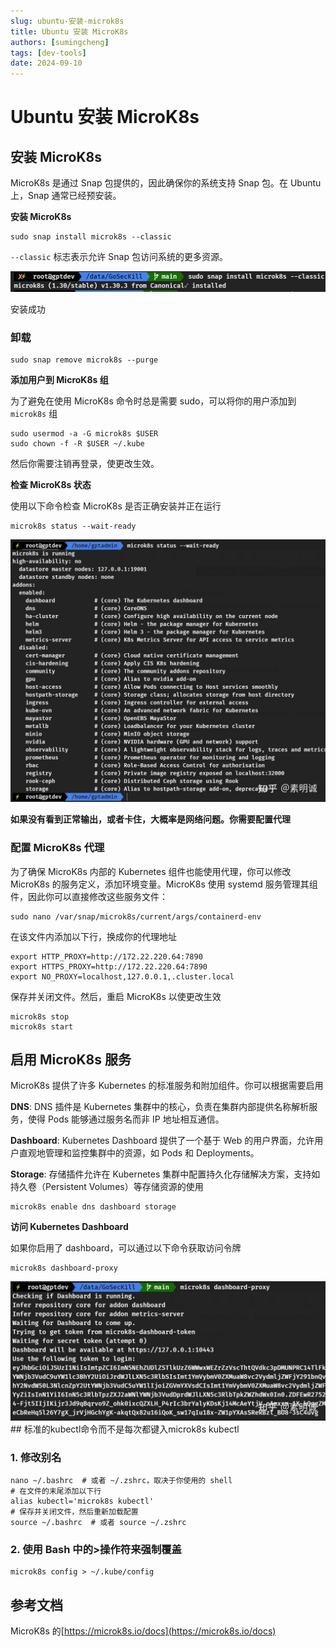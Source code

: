```yaml
---
slug: ubuntu-安装-microk8s
title: Ubuntu 安装 MicroK8s
authors: [sumingcheng]
tags: [dev-tools]
date: 2024-09-10
---
```


# Ubuntu 安装 MicroK8s



 

## 安装 MicroK8s  

MicroK8s 是通过 Snap 包提供的，因此确保你的系统支持 Snap 包。在 Ubuntu 上，Snap 通常已经预安装。

**安装 MicroK8s**

```
sudo snap install microk8s --classic
```

`--classic` 标志表示允许 Snap 包访问系统的更多资源。

![0f8aeecf45018094ce7651154df1b94c](../image/0f8aeecf45018094ce7651154df1b94c.jpg)

安装成功

  
  
### 卸载  
```
sudo snap remove microk8s --purge
```

**添加用户到 MicroK8s 组**

为了避免在使用 MicroK8s 命令时总是需要 sudo，可以将你的用户添加到 `microk8s` 组

```
sudo usermod -a -G microk8s $USER
sudo chown -f -R $USER ~/.kube
```

然后你需要注销再登录，使更改生效。

**检查 MicroK8s 状态**

使用以下命令检查 MicroK8s 是否正确安装并正在运行

```
microk8s status --wait-ready
```
![bb025162c99abe0f53cfd24e360aae49](../image/bb025162c99abe0f53cfd24e360aae49.jpg)

**如果没有看到正常输出，或者卡住，大概率是网络问题。你需要配置代理**

### 配置 MicroK8s 代理  

为了确保 MicroK8s 内部的 Kubernetes 组件也能使用代理，你可以修改 MicroK8s 的服务定义，添加环境变量。MicroK8s 使用 systemd 服务管理其组件，因此你可以直接修改这些服务文件：

```
sudo nano /var/snap/microk8s/current/args/containerd-env
```

在该文件内添加以下行，换成你的代理地址

```
export HTTP_PROXY=http://172.22.220.64:7890
export HTTPS_PROXY=http://172.22.220.64:7890
export NO_PROXY=localhost,127.0.0.1,.cluster.local
```

保存并关闭文件。然后，重启 MicroK8s 以使更改生效

```
microk8s stop
microk8s start
```
## 启用 MicroK8s 服务  

MicroK8s 提供了许多 Kubernetes 的标准服务和附加组件。你可以根据需要启用

**DNS**: DNS 插件是 Kubernetes 集群中的核心，负责在集群内部提供名称解析服务，使得 Pods 能够通过服务名而非 IP 地址相互通信。

**Dashboard**: Kubernetes Dashboard 提供了一个基于 Web 的用户界面，允许用户直观地管理和监控集群中的资源，如 Pods 和 Deployments。

**Storage**: 存储插件允许在 Kubernetes 集群中配置持久化存储解决方案，支持如持久卷（Persistent Volumes）等存储资源的使用

```
microk8s enable dns dashboard storage
```

**访问 Kubernetes Dashboard**

如果你启用了 dashboard，可以通过以下命令获取访问令牌

```
microk8s dashboard-proxy
```
![30d12ece67bdbdbec631efdbfabd4002](../image/30d12ece67bdbdbec631efdbfabd4002.jpg)## 标准的kubectl命令而不是每次都键入microk8s kubectl  
### 1. 修改别名  
```
nano ~/.bashrc  # 或者 ~/.zshrc，取决于你使用的 shell
# 在文件的末尾添加以下行
alias kubectl='microk8s kubectl'
# 保存并关闭文件，然后重新加载配置
source ~/.bashrc  # 或者 source ~/.zshrc
```
### 2. 使用 Bash 中的>操作符来强制覆盖  
```
microk8s config > ~/.kube/config
```
## 参考文档  

MicroK8s 的[https://microk8s.io/docs](https://microk8s.io/docs)